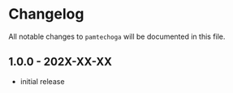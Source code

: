 # Changelog

All notable changes to `pamtechoga` will be documented in this file.

## 1.0.0 - 202X-XX-XX

- initial release
